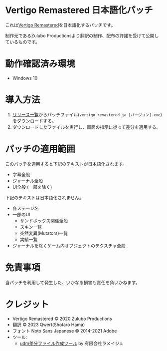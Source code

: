 # Vertigo Remastered 日本語化パッチ

これは[Vertigo Remastered](https://store.steampowered.com/app/1318090/Vertigo_Remastered/)を日本語化するパッチです。

制作元であるZulubo Productionsより翻訳の制作、配布の許諾を受けて公開しているものです。

# 動作確認済み環境

- Windows 10

# 導入方法

1. [リリース一覧](https://github.com/izayoi256/vertigo-remastered-ja/releases)からパッチファイル(`vertigo_remastered_ja_[バージョン].exe`)をダウンロードする。
2. ダウンロードしたファイルを実行し、画面の指示に従って差分を適用する。

# パッチの適用範囲

このパッチを適用すると下記のテキストが日本語化されます。

- 字幕全般
- ジャーナル全般
- UI全般 (一部を除く)

下記のテキストは日本語化されません。

- 各ステージ名
- 一部のUI
  - サンドボックス関係全般
  - スキン一覧
  - 突然変異(Mutators)一覧
  - 実績一覧
- ジャーナルを除くゲーム内オブジェクトのテクスチャ全般

# 免責事項

当パッチを利用して発生した、いかなる損害も責任を負いかねます。

# クレジット

- Vertigo Remastered © 2020 Zulubo Productions 
- 翻訳 © 2023 Qwert(Shotaro Hama) 
- フォント Noto Sans Japanese © 2014-2021 Adobe
- ツール:
  - [udm差分ファイル作成ツール](https://www.lameije.co.jp/products/udm) by 有限会社ラメイジュ
